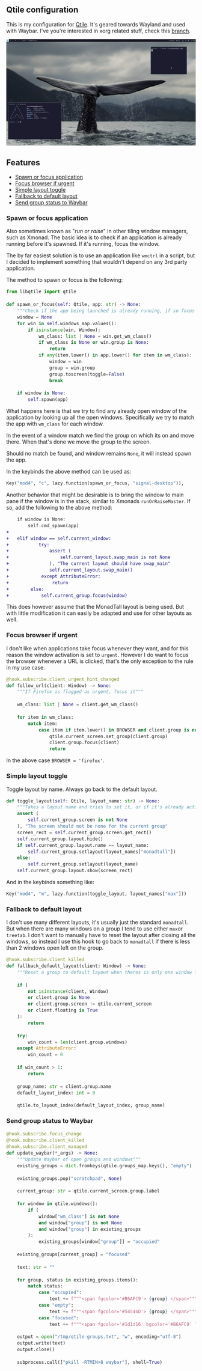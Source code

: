 ## Qtile configuration
This is my configuration for [Qtile](https://github.com/qtile/qtile). It's geared towards Wayland and used with Waybar.
I've you're interested in xorg related stuff, check this [branch](https://github.com/stefur/qtile-config/tree/xorg).

![](screenshot.jpg)

## Features
- [Spawn or focus application](#spawn-or-focus-application)
- [Focus browser if urgent](#focus-browser-if-urgent)
- [Simple layout toggle](#simple-layout-toggle)
- [Fallback to default layout](#fallback-to-default-layout)
- [Send group status to Waybar](#send-group-status-to-waybar)

### Spawn or focus application
Also sometimes known as "*run or raise*" in other tiling window managers, such as Xmonad. The basic idea is to check if an application is already running before it's spawned. If it's running, focus the window.

The by far easiest solution is to use an application like `wmctrl` in a script, but I decided to implement something that wouldn't depend on any 3rd party application.

The method to spawn or focus is the following:

```python
from libqtile import qtile

def spawn_or_focus(self: Qtile, app: str) -> None:
    """Check if the app being launched is already running, if so focus it"""
    window = None
    for win in self.windows_map.values():
        if isinstance(win, Window):
            wm_class: list | None = win.get_wm_class()
            if wm_class is None or win.group is None:
                return
            if any(item.lower() in app.lower() for item in wm_class):
                window = win
                group = win.group
                group.toscreen(toggle=False)
                break

    if window is None:
        self.spawn(app)
```

What happens here is that we try to find any already open window of the application by looking up all the open windows. Specifically we try to match the app with `wm_class` for each window.

In the event of a window match we find the group on which its on and move there. When that's done we move the group to the screen.

Should no match be found, and window remains `None`, it will instead spawn the app.

In the keybinds the above method can be used as:
```python
Key("mod4", "c", lazy.function(spawn_or_focus, "signal-desktop")),
```

Another behavior that might be desirable is to bring the window to main pane if the window is in the stack, similar to Xmonads `runOrRaiseMaster`. If so, add the following to the above method:

```diff
    if window is None:
        self.cmd_spawn(app)
+
+   elif window == self.current_window:
+           try:
+               assert (
+                   self.current_layout.swap_main is not None
+               ), "The current layout should have swap_main"
+               self.current_layout.swap_main()
+            except AttributeError:
+                return
+        else:
+            self.current_group.focus(window)
```
This does however assume that the MonadTall layout is being used. But with little modification it can easily be adapted and use for other layouts as well.

### Focus browser if urgent  
I don't like when applications take focus whenever they want, and for this reason the window activation is set to `urgent`. 
However I do want to focus the browser whenever a URL is clicked, that's the only exception to the rule in my use case.

```python
@hook.subscribe.client_urgent_hint_changed
def follow_url(client: Window) -> None:
    """If Firefox is flagged as urgent, focus it"""

    wm_class: list | None = client.get_wm_class()

    for item in wm_class:
        match item:
            case item if item.lower() in BROWSER and client.group is not None:
                qtile.current_screen.set_group(client.group)
                client.group.focus(client)
                return
```
In the above case `BROWSER = 'firefox'`.

### Simple layout toggle
Toggle layout by name. Always go back to the default layout.

```python
def toggle_layout(self: Qtile, layout_name: str) -> None:
    """Takes a layout name and tries to set it, or if it's already active back to monadtall"""
    assert (
        self.current_group.screen is not None
    ), "The screen should not be none for the current group"
    screen_rect = self.current_group.screen.get_rect()
    self.current_group.layout.hide()
    if self.current_group.layout.name == layout_name:
        self.current_group.setlayout(layout_names["monadtall"])
    else:
        self.current_group.setlayout(layout_name)
    self.current_group.layout.show(screen_rect)
```

And in the keybinds something like:  
```python
Key("mod4", "m", lazy.function(toggle_layout, layout_names["max"]))
```
### Fallback to default layout
I don't use many different layouts, it's usually just the standard `monadtall`. But when there are many windows on a group I tend to use either `max`or `treetab`. I don't want to manually have to reset the layout after closing all the windows, so instead I use this hook to go back to `monadtall` if there is less than 2 windows open left on the group.

```python
@hook.subscribe.client_killed
def fallback_default_layout(client: Window) -> None:
    """Reset a group to default layout when theres is only one window left"""

    if (
        not isinstance(client, Window)
        or client.group is None
        or client.group.screen != qtile.current_screen
        or client.floating is True
    ):
        return

    try:
        win_count = len(client.group.windows)
    except AttributeError:
        win_count = 0

    if win_count > 1:
        return

    group_name: str = client.group.name
    default_layout_index: int = 0

    qtile.to_layout_index(default_layout_index, group_name)
```

### Send group status to Waybar
```python
@hook.subscribe.focus_change
@hook.subscribe.client_killed
@hook.subscribe.client_managed
def update_waybar(*_args) -> None:
    """Update Waybar of open groups and windows"""
    existing_groups = dict.fromkeys(qtile.groups_map.keys(), "empty")

    existing_groups.pop("scratchpad", None)

    current_group: str = qtile.current_screen.group.label

    for window in qtile.windows():
        if (
            window["wm_class"] is not None
            and window["group"] is not None
            and window["group"] in existing_groups
        ):
            existing_groups[window["group"]] = "occupied"

    existing_groups[current_group] = "focused"

    text: str = ""

    for group, status in existing_groups.items():
        match status:
            case "occupied":
                text += f"""<span fgcolor='#B6AFC9'> {group} </span>"""
            case "empty":
                text += f"""<span fgcolor='#54546D'> {group} </span>"""
            case "focused":
                text += f"""<span fgcolor='#1d1d16' bgcolor='#B6AFC9' line_height='2'> {group} </span>"""

    output = open("/tmp/qtile-groups.txt", "w", encoding="utf-8")
    output.write(text)
    output.close()

    subprocess.call(["pkill -RTMIN+8 waybar"], shell=True)
```